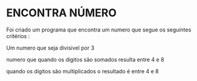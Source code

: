 # ENCONTRA NÚMERO
Foi criado um programa que encontra um numero que segue os seguintes critérios : 


Um numero que seja divisivel por 3


numero que quando os digitos são somados resulta entre 4 e 8 


quando os digitos são multiplicados o resultado é entre 4 e 8
